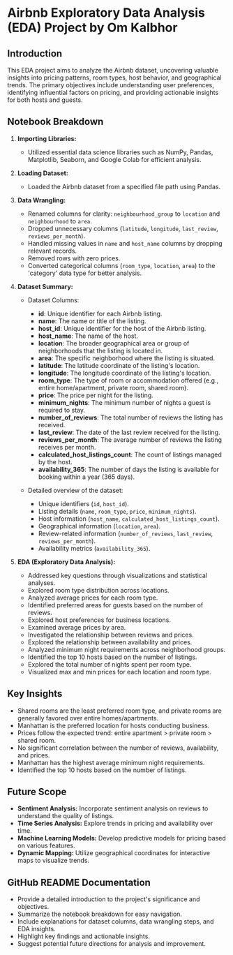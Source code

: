 # Airbnb Exploratory Data Analysis (EDA) Project by Om Kalbhor

## Introduction

This EDA project aims to analyze the Airbnb dataset, uncovering valuable insights into pricing patterns, room types, host behavior, and geographical trends. The primary objectives include understanding user preferences, identifying influential factors on pricing, and providing actionable insights for both hosts and guests.

## Notebook Breakdown

1. **Importing Libraries:**
   - Utilized essential data science libraries such as NumPy, Pandas, Matplotlib, Seaborn, and Google Colab for efficient analysis.

2. **Loading Dataset:**
   - Loaded the Airbnb dataset from a specified file path using Pandas.
   
3. **Data Wrangling:**
   - Renamed columns for clarity: `neighbourhood_group` to `location` and `neighbourhood` to `area`.
   - Dropped unnecessary columns (`latitude`, `longitude`, `last_review`, `reviews_per_month`).
   - Handled missing values in `name` and `host_name` columns by dropping relevant records.
   - Removed rows with zero prices.
   - Converted categorical columns (`room_type`, `location`, `area`) to the 'category' data type for better analysis.
   
4. **Dataset Summary:**

    - Dataset Columns:
      - **id**: Unique identifier for each Airbnb listing.
      - **name**: The name or title of the listing.
      - **host_id**: Unique identifier for the host of the Airbnb listing.
      - **host_name**: The name of the host.
      - **location**: The broader geographical area or group of neighborhoods that the listing is located in.
      - **area**: The specific neighborhood where the listing is situated.
      - **latitude**: The latitude coordinate of the listing's location.
      - **longitude**: The longitude coordinate of the listing's location.
      - **room_type**: The type of room or accommodation offered (e.g., entire home/apartment, private room, shared room).
      - **price**: The price per night for the listing.
      - **minimum_nights**: The minimum number of nights a guest is required to stay.
      - **number_of_reviews**: The total number of reviews the listing has received.
      - **last_review**: The date of the last review received for the listing.
      - **reviews_per_month**: The average number of reviews the listing receives per month.
      - **calculated_host_listings_count**: The count of listings managed by the host.
      - **availability_365**: The number of days the listing is available for booking within a year (365 days).

   - Detailed overview of the dataset:
      - Unique identifiers (`id`, `host_id`).
      - Listing details (`name`, `room_type`, `price`, `minimum_nights`).
      - Host information (`host_name`, `calculated_host_listings_count`).
      - Geographical information (`location`, `area`).
      - Review-related information (`number_of_reviews`, `last_review`, `reviews_per_month`).
      - Availability metrics (`availability_365`).

5. **EDA (Exploratory Data Analysis):**
   - Addressed key questions through visualizations and statistical analyses.
   - Explored room type distribution across locations.
   - Analyzed average prices for each room type.
   - Identified preferred areas for guests based on the number of reviews.
   - Explored host preferences for business locations.
   - Examined average prices by area.
   - Investigated the relationship between reviews and prices.
   - Explored the relationship between availability and prices.
   - Analyzed minimum night requirements across neighborhood groups.
   - Identified the top 10 hosts based on the number of listings.
   - Explored the total number of nights spent per room type.
   - Visualized max and min prices for each location and room type.

## Key Insights

- Shared rooms are the least preferred room type, and private rooms are generally favored over entire homes/apartments.
- Manhattan is the preferred location for hosts conducting business.
- Prices follow the expected trend: entire apartment > private room > shared room.
- No significant correlation between the number of reviews, availability, and prices.
- Manhattan has the highest average minimum night requirements.
- Identified the top 10 hosts based on the number of listings.

## Future Scope

- **Sentiment Analysis:** Incorporate sentiment analysis on reviews to understand the quality of listings.
- **Time Series Analysis:** Explore trends in pricing and availability over time.
- **Machine Learning Models:** Develop predictive models for pricing based on various features.
- **Dynamic Mapping:** Utilize geographical coordinates for interactive maps to visualize trends.

## GitHub README Documentation

- Provide a detailed introduction to the project's significance and objectives.
- Summarize the notebook breakdown for easy navigation.
- Include explanations for dataset columns, data wrangling steps, and EDA insights.
- Highlight key findings and actionable insights.
- Suggest potential future directions for analysis and improvement.
